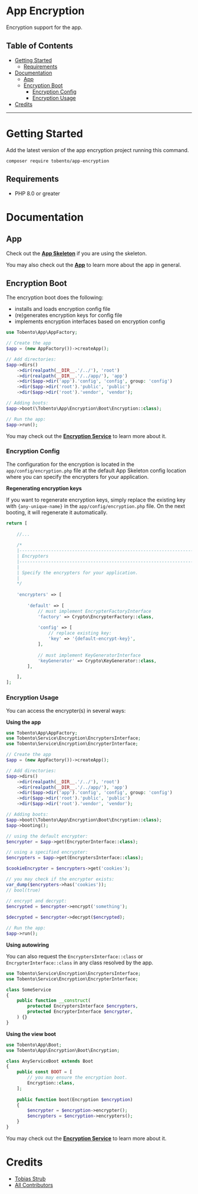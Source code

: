 # App Encryption

Encryption support for the app.

## Table of Contents

- [Getting Started](#getting-started)
    - [Requirements](#requirements)
- [Documentation](#documentation)
    - [App](#app)
    - [Encryption Boot](#encryption-boot)
        - [Encryption Config](#encryption-config)
        - [Encryption Usage](#encryption-usage)
- [Credits](#credits)
___

# Getting Started

Add the latest version of the app encryption project running this command.

```
composer require tobento/app-encryption
```

## Requirements

- PHP 8.0 or greater

# Documentation

## App

Check out the [**App Skeleton**](https://github.com/tobento-ch/app-skeleton) if you are using the skeleton.

You may also check out the [**App**](https://github.com/tobento-ch/app) to learn more about the app in general.

## Encryption Boot

The encryption boot does the following:

* installs and loads encryption config file
* (re)generates encryption keys for config file
* implements encryption interfaces based on encryption config

```php
use Tobento\App\AppFactory;

// Create the app
$app = (new AppFactory())->createApp();

// Add directories:
$app->dirs()
    ->dir(realpath(__DIR__.'/../'), 'root')
    ->dir(realpath(__DIR__.'/../app/'), 'app')
    ->dir($app->dir('app').'config', 'config', group: 'config')
    ->dir($app->dir('root').'public', 'public')
    ->dir($app->dir('root').'vendor', 'vendor');

// Adding boots:
$app->boot(\Tobento\App\Encryption\Boot\Encryption::class);

// Run the app:
$app->run();
```

You may check out the [**Encryption Service**](https://github.com/tobento-ch/service-encryption) to learn more about it.

### Encryption Config

The configuration for the encryption is located in the ```app/config/encryption.php``` file at the default App Skeleton config location where you can specify the encrypters for your application.

**Regenerating encryption keys**

If you want to regenerate encryption keys, simply replace the existing key with ```{any-unique-name}``` in the ```app/config/encryption.php``` file. On the next booting, it will regenerate it automatically.

```php
return [
    
    //...
    
    /*
    |--------------------------------------------------------------------------
    | Encrypters
    |--------------------------------------------------------------------------
    |
    | Specify the encrypters for your application.
    |
    */
    
    'encrypters' => [
        
        'default' => [
            // must implement EncrypterFactoryInterface
            'factory' => Crypto\EncrypterFactory::class,
            
            'config' => [
                // replace existing key:
                'key' => '{default-encrypt-key}',
            ],
            
            // must implement KeyGeneratorInterface
            'keyGenerator' => Crypto\KeyGenerator::class,
        ],

    ],
];
```

### Encryption Usage

You can access the encrypter(s) in several ways:

**Using the app**

```php
use Tobento\App\AppFactory;
use Tobento\Service\Encryption\EncryptersInterface;
use Tobento\Service\Encryption\EncrypterInterface;

// Create the app
$app = (new AppFactory())->createApp();

// Add directories:
$app->dirs()
    ->dir(realpath(__DIR__.'/../'), 'root')
    ->dir(realpath(__DIR__.'/../app/'), 'app')
    ->dir($app->dir('app').'config', 'config', group: 'config')
    ->dir($app->dir('root').'public', 'public')
    ->dir($app->dir('root').'vendor', 'vendor');

// Adding boots:
$app->boot(\Tobento\App\Encryption\Boot\Encryption::class);
$app->booting();

// using the default encrypter:
$encrypter = $app->get(EncrypterInterface::class);

// using a specified encrypter:
$encrypters = $app->get(EncryptersInterface::class);

$cookieEncrypter = $encrypters->get('cookies');

// you may check if the encrypter exists:
var_dump($encrypters->has('cookies'));
// bool(true)

// encrypt and decrypt:
$encrypted = $encrypter->encrypt('something');
        
$decrypted = $encrypter->decrypt($encrypted);

// Run the app:
$app->run();
```

**Using autowiring**

You can also request the ```EncryptersInterface::class``` or ```EncrypterInterface::class``` in any class resolved by the app.

```php
use Tobento\Service\Encryption\EncryptersInterface;
use Tobento\Service\Encryption\EncrypterInterface;

class SomeService
{
    public function __construct(
        protected EncryptersInterface $encrypters,
        protected EncrypterInterface $encrypter,
    ) {}
}
```

**Using the view boot**

```php
use Tobento\App\Boot;
use Tobento\App\Encryption\Boot\Encryption;

class AnyServiceBoot extends Boot
{
    public const BOOT = [
        // you may ensure the encryption boot.
        Encryption::class,
    ];
    
    public function boot(Encryption $encryption)
    {
        $encrypter = $encryption->encrypter();
        $encrypters = $encryption->encrypters();
    }
}
```

You may check out the [**Encryption Service**](https://github.com/tobento-ch/service-encryption) to learn more about it.

# Credits

- [Tobias Strub](https://www.tobento.ch)
- [All Contributors](../../contributors)
